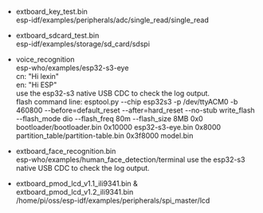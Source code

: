 - extboard_key_test.bin  
esp-idf/examples/peripherals/adc/single_read/single_read

- extboard_sdcard_test.bin  
esp-idf/examples/storage/sd_card/sdspi

- voice_recognition  
esp-who/examples/esp32-s3-eye  
cn: "Hi lexin"  
en: "Hi ESP"  
use the esp32-s3 native USB CDC to check the log output.  
flash command line: esptool.py --chip esp32s3 -p /dev/ttyACM0 -b 460800 --before=default_reset --after=hard_reset --no-stub write_flash --flash_mode dio --flash_freq 80m --flash_size 8MB 0x0 bootloader/bootloader.bin 0x10000 esp32-s3-eye.bin 0x8000 partition_table/partition-table.bin 0x3f8000 model.bin

- extboard_face_recognition.bin  
esp-who/examples/human_face_detection/terminal
use the esp32-s3 native USB CDC to check the log output.  

- extboard_pmod_lcd_v1.1_ili9341.bin & extboard_pmod_lcd_v1.2_ili9341.bin  
/home/pi/oss/esp-idf/examples/peripherals/spi_master/lcd
